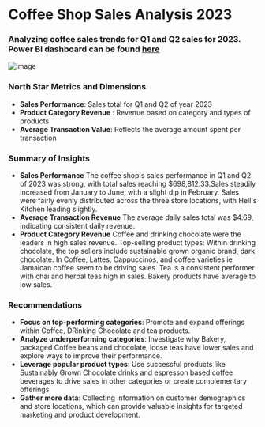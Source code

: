 # Coffee Shop Sales Analysis 2023
### Analyzing coffee sales trends for Q1 and Q2 sales for 2023. Power BI dashboard can be found <a href="https://app.powerbi.com/groups/me/reports/9c7ae0e5-2552-4690-b027-3e66b90a2485/efac6d0ab4688b9567c8?experience=power-bi">here<a/>
![image](https://github.com/user-attachments/assets/a10d874e-24b5-4c44-90fe-c3bcdb5e1ba0)
### North Star Metrics and Dimensions

- **Sales Performance**: Sales total for Q1 and Q2 of year 2023
- **Product Category Revenue** : Revenue based on category and types of products 
- **Average Transaction Value**: Reflects the average amount spent per transaction

### Summary of Insights
- **Sales Performance**
The coffee shop's sales performance in Q1 and Q2 of 2023 was strong, with total sales reaching $698,812.33.Sales steadily increased from January to June, with a slight dip 
in February. Sales were fairly evenly distributed across the three store locations, with Hell's Kitchen leading slightly.
- **Average Transaction Revenue**
The average daily sales total was $4.69, indicating consistent daily revenue.
- **Product Category Revenue**
Coffee and drinking chocolate were the leaders in high sales revenue. Top-selling product types: Within drinking chocolate, the top sellers include sustainable grown organic brand, dark chocolate. In Coffee, Lattes, Cappuccinos, and coffee varieties ie Jamaican coffee seem to be driving sales. Tea is a consistent performer with chai and herbal  teas high in sales. Bakery products have average to low sales.

### Recommendations 
- **Focus on top-performing categories**: Promote and expand offerings within Coffee, DRinking Chocolate and tea products.
- **Analyze underperforming categories**: Investigate why Bakery, packaged Coffee beans and chocolate, loose teas  have lower sales and explore ways to improve their performance.
- **Leverage popular product types**: Use successful products like Sustainably Grown Chocolate drinks and espresson based coffee beverages to drive sales in other categories or create complementary offerings.
- **Gather more data**: Collecting information on customer demographics and store locations, which can provide valuable insights for targeted marketing and product development.
